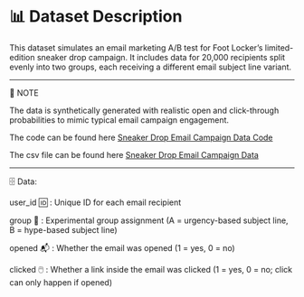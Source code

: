 # 📊 Dataset Description

This dataset simulates an email marketing A/B test for Foot Locker’s limited-edition sneaker drop campaign. It includes data for 20,000 recipients split evenly into two groups, each receiving a different email subject line variant.

---

📌 NOTE 


The data is synthetically generated with realistic open and click-through probabilities to mimic typical email campaign engagement.

The code can be found here [Sneaker Drop Email Campaign Data Code]()

The csv file can be found here [Sneaker Drop Email Campaign Data](/sneaker_drop_email_ab_data.csv)

---

🗄 Data:


user_id 🆔 : Unique ID for each email recipient

group 👫 : Experimental group assignment (A = urgency-based subject line, B = hype-based subject line)

opened 📬 : Whether the email was opened (1 = yes, 0 = no)

clicked 🖱️ : Whether a link inside the email was clicked (1 = yes, 0 = no; click can only happen if opened)

